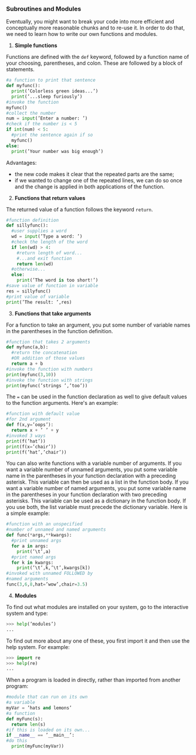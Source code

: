 ### Subroutines and Modules

Eventually, you might want to break your code into more efficient and conceptually
more reasonable chunks and to re-use it. In order to do that, we need to learn how to write our own functions and modules.

1. **Simple functions**

Functions are defined with the `def` keyword, followed by a function name of your
choosing, parentheses, and colon. These are followed by a block of statements.

```python
#a function to print that sentence
def myfunc():
  print(’Colorless green ideas...’)
  print(’...sleep furiously’)
#invoke the function
myfunc()
#collect the number
num = input(’Enter a number: ’)
#check if the number is < 5
if int(num) < 5:
  #print the sentence again if so
  myfunc()
else:
  print(’Your number was big enough’)
```
Advantages:
* the new code makes it clear that the repeated parts are the same;
* if we wanted to change one of the repeated
lines, we can do so once and the change is applied in both applications of the
function.

2. **Functions that return values**

The returned value of a function follows the keyword `return`.

```python
#function definition
def sillyfunc():
  #user supplies a word
  wd = input(’Type a word: ’)
  #check the length of the word
  if len(wd) > 4:
    #return length of word...
    #...and exit function
    return len(wd)
  #otherwise...
  else:
    print(’The word is too short!’)
#save value of function in variable
res = sillyfunc()
#print value of variable
print(’The result: ’,res)
```

3. **Functions that take arguments**

For a function to take an argument, you put some number of
variable names in the parentheses in the function definition.

```python
#function that takes 2 arguments
def myfunc(a,b):
  #return the concatenation
  #OR addition of those values
  return a + b
#invoke the function with numbers
print(myfunc(3,10))
#invoke the function with strings
print(myfunc(’strings ’,’too’))
```

The `=` can be used in the function declaration as well to give default values to the
function arguments. Here's an example:

```python
#function with default value
#for 2nd argument
def f(x,y=’oops’):
  return x + ’ ’ + y
#invoked 3 ways
print(f(’hat’))
print(f(x=’chair’))
print(f(’hat’,’chair’))
```
You can also write functions with a variable number of arguments. If you want
a variable number of unnamed arguments, you put some variable name in the
parentheses in your function declaration with a preceding asterisk. This variable
can then be used as a list in the function body. If you want a variable number of
named arguments, you put some variable name in the parentheses in your function
declaration with two preceding asterisks. This variable can be used as a dictionary
in the function body. If you use both, the list variable must precede the dictionary
variable. Here is a simple example:

```python
#function with an unspecified
#number of unnamed and named arguments
def func(*args,**kwargs):
  #print unnamed args
  for a in args:
    print(’\t’,a)
  #print named args
  for k in kwargs:
    print(’\t’,k,’\t’,kwargs[k])
#invoked with unnamed FOLLOWED by
#named arguments
func(3,6,8,hat=’wow’,chair=3.5)
```
4. **Modules**

To find out what modules are installed on your system, go to the interactive system
and type:
```python
>>> help(’modules’)
...
```

To find out more about any one of these, you first import it and then use
the help system. For example:
```python
>>> import re
>>> help(re)
...
```
When a program is loaded in directly, rather than imported from another program:
```python
#module that can run on its own
#a variable
myVar = ’hats and lemons’
#a function
def myFunc(s):
  return len(s)
#if this is loaded on its own...
if __name__ == ’__main__’:
#do this
  print(myFunc(myVar))
```
